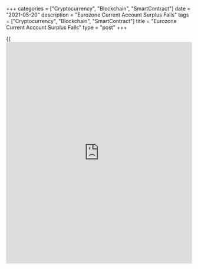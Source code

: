+++
categories = ["Cryptocurrency", "Blockchain", "SmartContract"]
date = "2021-05-20"
description = "Eurozone Current Account Surplus Falls"
tags = ["Cryptocurrency", "Blockchain", "SmartContract"]
title = "Eurozone Current Account Surplus Falls"
type = "post"
+++

{{<iframe id="large-banner" src="https://www.bounty.group/#slide=1.0" width="100%" height="600" scrolling="no" style="border: 0px solid rgb(216, 221, 230); border-radius: 3px;">}}

Eurozone's current account surplus in March decreased from the previous
month, data from the European Central Bank showed Thursday.  
  
The current account surplus dropped to EUR 18 billion from EUR 26
million in February. In the same month last year, the surplus was EUR 10
billion.  
  
The goods trade surplus decreased to EUR 24 billion from EUR 33 billion
in the previous month.  
  
The surplus in the services trade fell to EUR 8 billion from EUR 12
billion. In the same month last year, there was a deficit of EUR 7
billion as the [coronavirus][1] pandemic severely hurt economic
activity.  
  
In March, the primary income balance was minus EUR 2 billion, same as in
February and in the same month a year ago.  
  
The secondary income balance was minus EUR 12 billion versus minus EUR
16 billion in the previous month and minus EUR 11 billion last year.

In the 12 months to March, the current account surplus was EUR 267
billion, or 2.4 percent of euro area GDP, versus EUR 247 billion, or 2.1
percent, in the same period last year.  
  
Direct investment by euro area residents in non-euro area assets was EUR
13 billion in the 12-month period to March 2021, versus net
disinvestments of EUR 95 billion in the same period last year.  
  
Investments in euro area assets by non-residents increased to EUR 212
billion from EUR 46 billion last year.  
  
Net purchases of foreign debt securities by euro area residents
increased to EUR 614 billion in the 12-month period to March 2021 from
EUR 203 billion in the same period a year ago. Purchases of foreign
equity increased to EUR 488 billion from EUR 24 billion.

Non-residents made net sales of euro area debt securities totaling EUR
140 billion in the 12 months to March 2021, following net purchases of
EUR 231 billion last year. Their net purchases of euro area equity
increased to EUR 263 billion from EUR 172 billion.

For comments and feedback [contact](https://www.playgroundfx.com/contact/): editorial@rtt[news](https://www.letsplayfx.com/blog/forex-news-website/).com

[Economic News][2]

 **What parts of the world are seeing the best (and worst) economic
performances lately? Click[here][3] to check out our [Econ Scorecard][3]
and find out! See up-to-the-moment [ranking](https://www.playgroundfx.com/blog/crypto-exchange-ranking/)s for the best and worst
performers in [GDP][4], [unemployment rate][5], [inflation][6] and much
more.**

   1. www.rtt[news](https://www.letsplayfx.com/blog/forex-news-website/).com/list/coronavirus.aspx
   2. www.rtt[news](https://www.letsplayfx.com/blog/forex-news-website/).com/Content/EconomicNews.aspx
   3. www.rtt[news](https://www.letsplayfx.com/blog/forex-news-website/).com/economic-scorecard/world-rank/industrial-production/highest-performance.aspx
   4. www.rtt[news](https://www.letsplayfx.com/blog/forex-news-website/).com/economic-scorecard/world-rank/GDP/highest-performance.aspx
   5. www.rtt[news](https://www.letsplayfx.com/blog/forex-news-website/).com/economic-scorecard/world-rank/unemployment-rate/lowest-performance.aspx
   6. www.rtt[news](https://www.letsplayfx.com/blog/forex-news-website/).com/economic-scorecard/world-rank/CPI/highest-performance.aspx